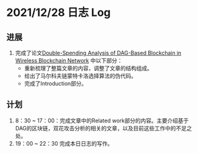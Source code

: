 # 2021/12/28 日志 Log

## 进展

1. 完成了论文[Double-Spending Analysis of DAG-Based Blockchain in Wireless Blockchain Network](./Blockchain/../../PHD%20Papers/Double_Spending%20Analysis%20of%20DAG_based%20Blockchain%20in%20Wireless%20Blockchain%20Network/Double_Spending%20Analysis%20of%20DAG_based%20Blockchain%20in%20Wireless%20Blockchain%20Network.md) 中以下部分：
   * 重新梳理了整篇文章的内容，调整了文章的结构组成。
   * 给出了马尔科夫链蒙特卡洛选择算法的伪代码。
   * 完成了Introduction部分。
## 计划

1. 8：30 ~ 17：00：完成文章中的Related work部分的内容。主要介绍基于DAG的区块链，双花攻击分析的相关的文章，以及目前这些工作中的不足之处。
2. 19：00 ~ 22：30 完成本日日志的写作。
